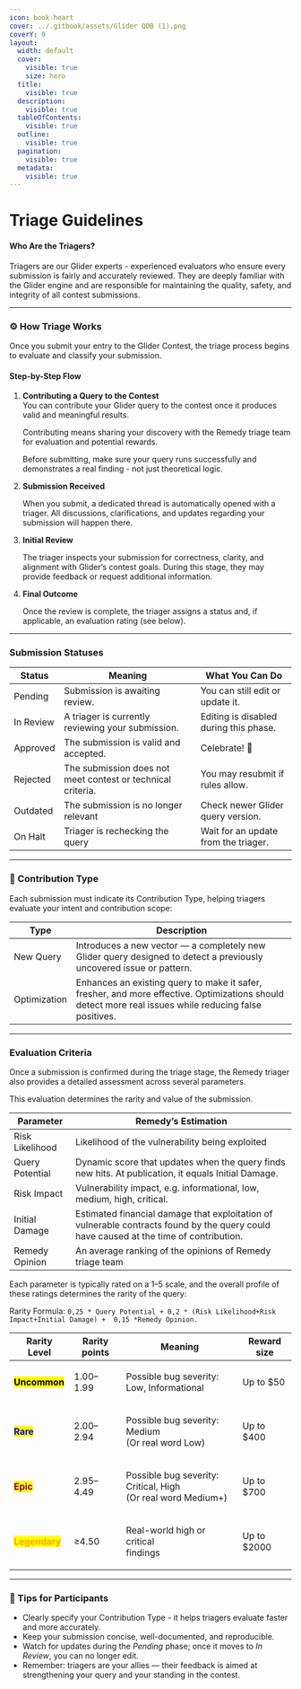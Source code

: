 ```yaml
---
icon: book-heart
cover: ../.gitbook/assets/Glider QDB (1).png
coverY: 0
layout:
  width: default
  cover:
    visible: true
    size: hero
  title:
    visible: true
  description:
    visible: true
  tableOfContents:
    visible: true
  outline:
    visible: true
  pagination:
    visible: true
  metadata:
    visible: true
---
```


# Triage Guidelines

#### Who Are the Triagers?

Triagers are our Glider experts - experienced evaluators who ensure every submission is fairly and accurately reviewed. They are deeply familiar with the Glider engine and are responsible for maintaining the quality, safety, and integrity of all contest submissions.

***

### ⚙️ How Triage Works

Once you submit your entry to the Glider Contest, the triage process begins to evaluate and classify your submission.

#### Step-by-Step Flow

1.  **Contributing a Query to the Contest**\
    You can contribute your Glider query to the contest once it produces valid and meaningful results.

    Contributing means sharing your discovery with the Remedy triage team for evaluation and potential rewards.

    Before submitting, make sure your query runs successfully and demonstrates a real finding - not just theoretical logic.
2.  **Submission Received**

    When you submit, a dedicated thread is automatically opened with a triager. All discussions, clarifications, and updates regarding your submission will happen there.
3.  **Initial Review**

    The triager inspects your submission for correctness, clarity, and alignment with Glider’s contest goals. During this stage, they may provide feedback or request additional information.
4.  **Final Outcome**

    Once the review is complete, the triager assigns a status and, if applicable, an evaluation rating (see below).

***

### Submission Statuses

| Status    | Meaning                                                     | What You Can Do                        |
| --------- | ----------------------------------------------------------- | -------------------------------------- |
| Pending   | Submission is awaiting review.                              | You can still edit or update it.       |
| In Review | A triager is currently reviewing your submission.           | Editing is disabled during this phase. |
| Approved  | The submission is valid and accepted.                       | Celebrate! 🎉                          |
| Rejected  | The submission does not meet contest or technical criteria. | You may resubmit if rules allow.       |
| Outdated  | The submission is no longer relevant                        | Check newer Glider query version.      |
| On Halt   | Triager is rechecking the query                             | Wait for an update from the triager.   |

***

### 🧩 Contribution Type

Each submission must indicate its Contribution Type, helping triagers evaluate your intent and contribution scope:

| Type         | Description                                                                                                                                            |
| ------------ | ------------------------------------------------------------------------------------------------------------------------------------------------------ |
| New Query    | Introduces a new vector — a completely new Glider query designed to detect a previously uncovered issue or pattern.                                    |
| Optimization | Enhances an existing query to make it safer, fresher, and more effective. Optimizations should detect more real issues while reducing false positives. |

***

### Evaluation Criteria

Once a submission is confirmed during the triage stage, the Remedy triager also provides a detailed assessment across several parameters.

This evaluation determines the rarity and value of the submission.

| Parameter       | Remedy’s Estimation                                                                                                                    |
| --------------- | -------------------------------------------------------------------------------------------------------------------------------------- |
| Risk Likelihood | Likelihood of the vulnerability being exploited                                                                                        |
| Query Potential | Dynamic score that updates when the query finds new hits. At publication, it equals Initial Damage.                                    |
| Risk Impact     | Vulnerability impact, e.g. informational, low, medium, high, critical.                                                                 |
| Initial Damage  | Estimated financial damage that exploitation of vulnerable contracts found by the query could have caused at the time of contribution. |
| Remedy Opinion  | An average ranking of the opinions of Remedy triage team                                                                               |

Each parameter is typically rated on a 1–5 scale, and the overall profile of these ratings determines the rarity of the query:

Rarity Formula: `0,25 * Query Potential + 0,2 * (Risk Likelihood+Risk Impact+Initial Damage) +  0,15 *Remedy Opinion.`

| Rarity Level                                      | Rarity points | Meaning                                                                | Reward size |
| ------------------------------------------------- | ------------- | ---------------------------------------------------------------------- | ----------- |
| <mark style="color:$success;">**Uncommon**</mark> | 1.00–1.99     | <p>Possible bug severity:<br>Low, Informational</p>                    | Up to $50   |
| <mark style="color:blue;">**Rare**</mark>         | 2.00–2.94     | <p>Possible bug severity: Medium<br>(Or real word Low)</p>             | Up to $400  |
| <mark style="color:purple;">**Epic**</mark>       | 2.95–4.49     | <p>Possible bug severity: Critical, High<br>(Or real word Medium+)</p> | Up to $700  |
| <mark style="color:orange;">**Legendary**</mark>  | ≥4.50         | <p>Real-world high or critical<br>findings</p>                         | Up to $2000 |

***

### 🧭 Tips for Participants

* Clearly specify your Contribution Type - it helps triagers evaluate faster and more accurately.
* Keep your submission concise, well-documented, and reproducible.
* Watch for updates during the _Pending_ phase; once it moves to _In Review_, you can no longer edit.
* Remember: triagers are your allies — their feedback is aimed at strengthening your query and your standing in the contest.
